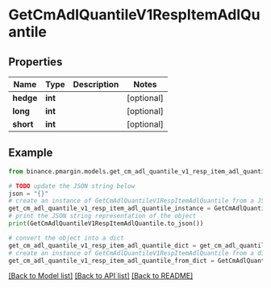 # GetCmAdlQuantileV1RespItemAdlQuantile


## Properties

Name | Type | Description | Notes
------------ | ------------- | ------------- | -------------
**hedge** | **int** |  | [optional] 
**long** | **int** |  | [optional] 
**short** | **int** |  | [optional] 

## Example

```python
from binance.pmargin.models.get_cm_adl_quantile_v1_resp_item_adl_quantile import GetCmAdlQuantileV1RespItemAdlQuantile

# TODO update the JSON string below
json = "{}"
# create an instance of GetCmAdlQuantileV1RespItemAdlQuantile from a JSON string
get_cm_adl_quantile_v1_resp_item_adl_quantile_instance = GetCmAdlQuantileV1RespItemAdlQuantile.from_json(json)
# print the JSON string representation of the object
print(GetCmAdlQuantileV1RespItemAdlQuantile.to_json())

# convert the object into a dict
get_cm_adl_quantile_v1_resp_item_adl_quantile_dict = get_cm_adl_quantile_v1_resp_item_adl_quantile_instance.to_dict()
# create an instance of GetCmAdlQuantileV1RespItemAdlQuantile from a dict
get_cm_adl_quantile_v1_resp_item_adl_quantile_from_dict = GetCmAdlQuantileV1RespItemAdlQuantile.from_dict(get_cm_adl_quantile_v1_resp_item_adl_quantile_dict)
```
[[Back to Model list]](../README.md#documentation-for-models) [[Back to API list]](../README.md#documentation-for-api-endpoints) [[Back to README]](../README.md)


